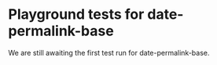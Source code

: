 # Playground tests for date-permalink-base
We are still awaiting the first test run for date-permalink-base.
